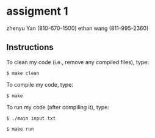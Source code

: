 # assigment 1

zhenyu Yan (810-670-1500)
ethan wang (811-995-2360)
## Instructions

To clean my code (i.e., remove any compiled files), type:

```
$ make clean
```

To compile my code, type:

```
$ make
```

To run my code (after compiling it), type:

```
$ ./main input.txt

$ make run
```